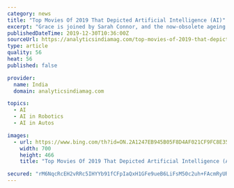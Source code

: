 ```yaml
---
category: news
title: "Top Movies Of 2019 That Depicted Artificial Intelligence (AI)"
excerpt: "Grace is joined by Sarah Connor, and the now-obsolete ageing model of T-800 Terminator — the original killer robot in the first movie (1984). We all know Tony Stark as the man of advanced technology and when it comes to artificial intelligence, Stark has nothing short of state-of-the-art technology in Marvel’s cinematic universe."
publishedDateTime: 2019-12-30T10:36:00Z
sourceUrl: https://analyticsindiamag.com/top-movies-of-2019-that-depicted-artificial-intelligence-ai/
type: article
quality: 56
heat: 56
published: false

provider:
  name: India
  domain: analyticsindiamag.com

topics:
  - AI
  - AI in Robotics
  - AI in Autos

images:
  - url: https://www.bing.com/th?id=ON.2A1247EB945B05F8D4AF021CF9FC8E35
    width: 700
    height: 466
    title: "Top Movies Of 2019 That Depicted Artificial Intelligence (AI)"

secured: "rM6NqcRcEH2vRRc5IHYYb91fCFpIaQxH1GFe9ueB6LiFsM50c2uh+FAcmRyURKD0x4wredfUBfpQJbOfjbDyRCeY+lS8I4CYr/RSdx7kKwae8Aavv50HnB2LAzbwfCUvsVkgKpZBRr59ZkRymo8tIQip2rw5EkhGD4CSt1gixHP4G2vSTL+KPJs71MOu4/CUWQ83YV8YAByVUjhf0GOBnq6toyfE5fj/FQceSeL49A91BQ4jmUcbbebhZGPWBkxR65GFsZAJXpl3CtVEozc/tQ==;BYHgcrYs1wDzC/x5dSEiJg=="
---
```



